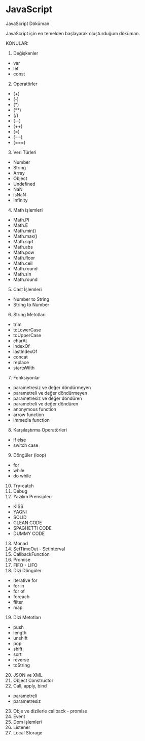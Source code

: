 # JavaScript
JavaScript Döküman

JavaScript için en temelden başlayarak oluşturduğum döküman.

KONULAR:

1. Değişkenler
  - var
  - let
  - const
2. Operatörler
  - (+)
  - (-)
  - (*)
  - (**)
  - (/)
  - (--)
  - (++)
  - (=)
  - (==)
  - (===)
3. Veri Türleri
  - Number
  - String
  - Array
  - Object
  - Undefined
  - NaN
  - isNaN
  - Infinity
4. Math işlemleri
  - Math.PI
  - Math.E
  - Math.min()
  - Math.max()
  - Math.sqrt
  - Math.abs
  - Math.pow
  - Math.floor
  - Math.ceil
  - Math.round
  - Math.sin
  - Math.round
5. Cast İşlemleri
  - Number to String
  - String to Number
6. String Metotları
  - trim
  - toLowerCase
  - toUpperCase
  - charAt
  - indexOf
  - lastIndexOf
  - concat
  - replace
  - startsWith
7. Fonksiyonlar
  - parametresiz ve değer döndürmeyen
  - parametreli ve değer döndürmeyen
  - parametresiz ve değer döndüren
  - parametreli ve değer döndüren
  - anonymous function
  - arrow function
  - immedia function
8. Karşılaştırma Operatörleri
  - if else
  - switch case
9. Döngüler (loop)
  - for
  - while
  - do while
10. Try-catch
11. Debug
12. Yazılım Prensipleri
  - KISS
  - YAGNI
  - SOLID
  - CLEAN CODE
  - SPAGHETTI CODE
  - DUMMY CODE
13. Monad
14. SetTimeOut - SetInterval
15. CallbackFunction
16. Promise
17. FIFO - LIFO
18. Dizi Döngüler
  - Iterative for
  - for in
  - for of
  - foreach
  - filter
  - map
19. Dizi Metotları
  - push
  - length
  - unshift
  - pop
  - shift
  - sort
  - reverse
  - toString
20. JSON ve XML
21. Object Constructor
22. Call, apply, bind
  - parametreli
  - parametresiz
23. Obje ve dizilerle callback - promise
24. Event
25. Dom işlemleri
26. Listener
27. Local Storage




